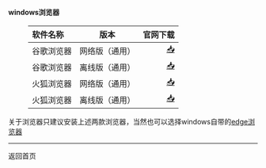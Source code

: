 #### windows浏览器
<html>
<head>
<meta charset='UTF-8'><meta name='viewport' content='width=device-width initial-scale=1'>
</head>
<body><figure><table>
<thead>
<tr><th style='text-align:left;' >软件名称</th><th style='text-align:center;' >版本</th><th style='text-align:right;' >官网下载</th></tr></thead>
<tbody><tr><td style='text-align:left;' >谷歌浏览器</td><td style='text-align:center;' >网络版（通用）</td><td style='text-align:right;' ><a href='https://dl.google.com/tag/s/appguid%3D%7B8A69D345-D564-463C-AFF1-A69D9E530F96%7D%26iid%3D%7B8D5EFE80-6203-688F-9DE0-61BF2D4A04A2%7D%26lang%3Dzh-CN%26browser%3D4%26usagestats%3D0%26appname%3DGoogle%2520Chrome%26needsadmin%3Dprefers%26ap%3Dx64-stable-statsdef_1%26installdataindex%3Dempty/update2/installers/ChromeSetup.exe'>📥</a></td></tr><tr><td style='text-align:left;' >谷歌浏览器</td><td style='text-align:center;' >离线版（通用）</td><td style='text-align:right;' ><a href='https://dl.google.com/tag/s/appguid%3D%7B8A69D345-D564-463C-AFF1-A69D9E530F96%7D%26iid%3D%7B4C9BC1C0-E978-1D45-7289-38F4DB06DECF%7D%26lang%3Dzh-CN%26browser%3D4%26usagestats%3D1%26appname%3DGoogle%2520Chrome%26needsadmin%3Dprefers%26ap%3Dx64-stable-statsdef_1%26installdataindex%3Dempty/chrome/install/ChromeStandaloneSetup64.exe'>📥</a></td></tr><tr><td style='text-align:left;' >火狐浏览器</td><td style='text-align:center;' >网络版（通用）</td><td style='text-align:right;' ><a href='https://cdn.stubdownloader.services.mozilla.com/builds/firefox-stub/zh-CN/win/240bd16ec5526836f6e7ebcaa1d4b49a4d0fef53aeaf7bdfb08cd7ae6f4fc8ab/Firefox%20Installer.exe'>📥</a></td></tr><tr><td style='text-align:left;' >火狐浏览器</td><td style='text-align:center;' >离线版（通用）</td><td style='text-align:right;' ><a href='https://www.mozilla.org/zh-CN/firefox/all/#product-desktop-release'>📥</a></td></tr></tbody>
</table></figure>
<p>关于浏览器只建议安装上述两款浏览器，当然也可以选择windows自带的<a href='https://www.microsoft.com/zh-cn/edge'>edge浏览器</a></p>
<hr />
<p>返回首页</p>
<p>&nbsp;</p>
</body>
</html>
